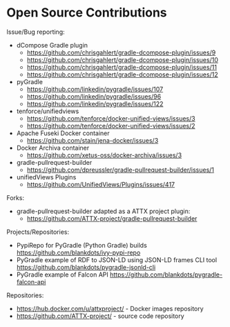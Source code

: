 # Open Source Contributions

Issue/Bug reporting:
* dCompose Gradle plugin
  * https://github.com/chrisgahlert/gradle-dcompose-plugin/issues/9
  * https://github.com/chrisgahlert/gradle-dcompose-plugin/issues/10
  * https://github.com/chrisgahlert/gradle-dcompose-plugin/issues/11
  * https://github.com/chrisgahlert/gradle-dcompose-plugin/issues/12
* pyGradle
  * https://github.com/linkedin/pygradle/issues/107
  * https://github.com/linkedin/pygradle/issues/96
  * https://github.com/linkedin/pygradle/issues/122
* tenforce/unifiedviews
  * https://github.com/tenforce/docker-unified-views/issues/3
  * https://github.com/tenforce/docker-unified-views/issues/2
* Apache Fuseki Docker container
  * https://github.com/stain/jena-docker/issues/3
* Docker Archiva container
  * https://github.com/xetus-oss/docker-archiva/issues/3
* gradle-pullrequest-builder
  * https://github.com/dpreussler/gradle-pullrequest-builder/issues/1
* unifiedViews Plugins
  * https://github.com/UnifiedViews/Plugins/issues/417

Forks:
* gradle-pullrequest-builder adapted as a ATTX project plugin:
    * https://github.com/ATTX-project/gradle-pullrequest-builder

Projects/Repositories:
* PypiRepo for PyGradle (Python Gradle) builds https://github.com/blankdots/ivy-pypi-repo
* PyGradle example of RDF to JSON-LD using JSON-LD frames CLI tool https://github.com/blankdots/pygradle-jsonld-cli
* PyGradle example of Falcon API https://github.com/blankdots/pygradle-falcon-api

Repositories:
* https://hub.docker.com/u/attxproject/ - Docker images repository
* https://github.com/ATTX-project/ - source code repository
